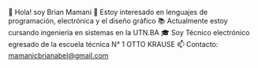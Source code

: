 👋 Hola! soy Brian Mamani
👀 Estoy interesado en lenguajes de programación, electrónica y el diseño gráfico
📚 Actualmente estoy cursando ingeniería en sistemas en la UTN.BA
🎓 Soy Técnico electrónico egresado de la escuela técnica N° 1 OTTO KRAUSE
📫 Contacto: mamanicbrianabel@gmail.com
